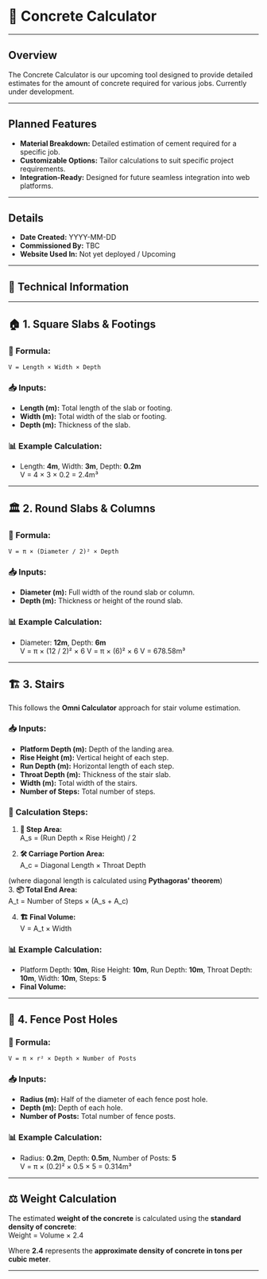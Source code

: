 # 🚧 Concrete Calculator

---

## Overview
The Concrete Calculator is our upcoming tool designed to provide detailed estimates for the amount of concrete required for various jobs. Currently under development.

---

## Planned Features
- **Material Breakdown:** 
    Detailed estimation of cement required for a specific job.
- **Customizable Options:** 
    Tailor calculations to suit specific project requirements.
- **Integration-Ready:** 
    Designed for future seamless integration into web platforms.

---

## Details
- **Date Created:** YYYY-MM-DD  
- **Commissioned By:** TBC 
- **Website Used In:** Not yet deployed / Upcoming

---

## 🔩 Technical Information

---

## 🏠 1. Square Slabs & Footings  
### **📏 Formula:**
    V = Length × Width × Depth

### **📥 Inputs:**  
- **Length (m):** Total length of the slab or footing.  
- **Width (m):** Total width of the slab or footing.  
- **Depth (m):** Thickness of the slab.  

### **📊 Example Calculation:**  
- Length: **4m**, Width: **3m**, Depth: **0.2m**  
    V = 4 × 3 × 0.2 = 2.4m³

---

## 🏛️ 2. Round Slabs & Columns  
### **📏 Formula:**  
    V = π × (Diameter / 2)² × Depth

### **📥 Inputs:**  
- **Diameter (m):** Full width of the round slab or column.  
- **Depth (m):** Thickness or height of the round slab.  

### **📊 Example Calculation:**  
- Diameter: **12m**, Depth: **6m**  
    V = π × (12 / 2)² × 6 V = π × (6)² × 6 V = 678.58m³

---

## 🏗️ 3. Stairs  
This follows the **Omni Calculator** approach for stair volume estimation.  

### **📥 Inputs:**  
- **Platform Depth (m):** Depth of the landing area.  
- **Rise Height (m):** Vertical height of each step.  
- **Run Depth (m):** Horizontal length of each step.  
- **Throat Depth (m):** Thickness of the stair slab.  
- **Width (m):** Total width of the stairs.  
- **Number of Steps:** Total number of steps.  

### **🔢 Calculation Steps:**  
1. **📏 Step Area:**  
    A_s = (Run Depth × Rise Height) / 2

2. **🛠️ Carriage Portion Area:**  
    A_c = Diagonal Length × Throat Depth

(where diagonal length is calculated using **Pythagoras' theorem**)  
3. **📦 Total End Area:**  
    A_t = Number of Steps × (A_s + A_c)

4. **🏗️ Final Volume:**  
    V = A_t × Width

### **📊 Example Calculation:**  
- Platform Depth: **10m**, Rise Height: **10m**, Run Depth: **10m**, Throat Depth: **10m**, Width: **10m**, Steps: **5**  
- **Final Volume:**  

---

## 🔩 4. Fence Post Holes  
### **📏 Formula:**  
    V = π × r² × Depth × Number of Posts

### **📥 Inputs:**  
- **Radius (m):** Half of the diameter of each fence post hole.  
- **Depth (m):** Depth of each hole.  
- **Number of Posts:** Total number of fence posts.  

### **📊 Example Calculation:**  
- Radius: **0.2m**, Depth: **0.5m**, Number of Posts: **5**  
    V = π × (0.2)² × 0.5 × 5 = 0.314m³

---

## ⚖️ Weight Calculation  
The estimated **weight of the concrete** is calculated using the **standard density of concrete**:  
    Weight = Volume × 2.4

Where **2.4** represents the **approximate density of concrete in tons per cubic meter**.  

---
